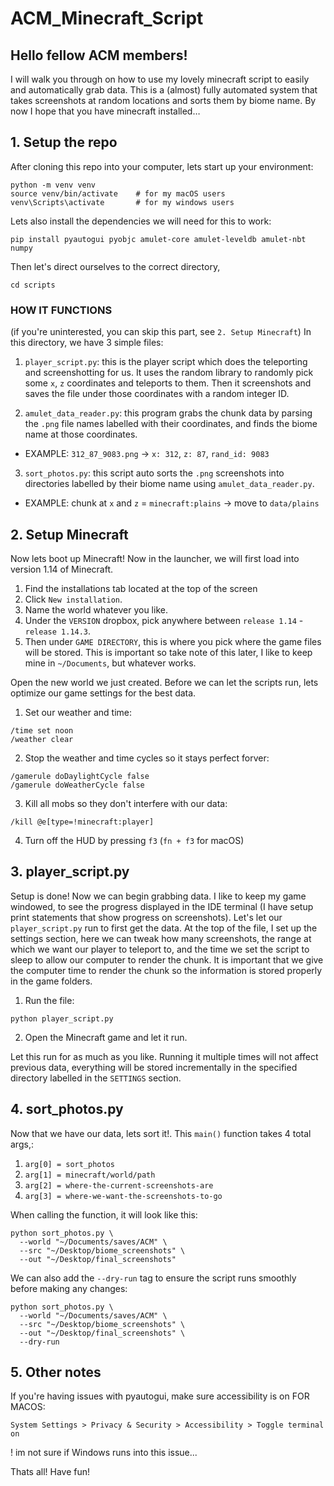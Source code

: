 # ACM_Minecraft_Script

## Hello fellow ACM members!

I will walk you through on how to use my lovely minecraft script to easily and automatically grab data. This is a (almost) fully automated system that takes screenshots at random locations and sorts them by biome name. By now I hope that you have minecraft installed…


## 1. Setup the repo
After cloning this repo into your computer, lets start up your environment:
```
python -m venv venv
source venv/bin/activate	# for my macOS users
venv\Scripts\activate		# for my windows users
```

Lets also install the dependencies we will need for this to work:
```
pip install pyautogui pyobjc amulet-core amulet-leveldb amulet-nbt numpy
```

Then let's direct ourselves to the correct directory,
```
cd scripts
```

### HOW IT FUNCTIONS
(if you're uninterested, you can skip this part, see `2. Setup Minecraft`)
In this directory, we have 3 simple files:

1. `player_script.py`: this is the player script which does the teleporting and screenshotting for us. It uses the random library to randomly pick some `x`, `z` coordinates and teleports to them. Then it screenshots and saves the file under those coordinates with a random integer ID.

2. `amulet_data_reader.py`: this program grabs the chunk data by parsing the `.png` file names labelled with their coordinates, and finds the biome name at those coordinates. 
- EXAMPLE: `312_87_9083.png` -> `x: 312`, `z: 87`, `rand_id: 9083`

3. `sort_photos.py`: this script auto sorts the `.png` screenshots into directories labelled by their biome name using `amulet_data_reader.py`.
- EXAMPLE: chunk at `x` and `z` = `minecraft:plains` -> move to `data/plains`


## 2. Setup Minecraft

Now lets boot up Minecraft! Now in the launcher, we will first load into version 1.14 of Minecraft. 
1. Find the installations tab located at the top of the screen
2. Click `New installation`.
3. Name the world whatever you like.
4. Under the `VERSION` dropbox, pick anywhere between `release 1.14` - `release 1.14.3`.
5. Then under `GAME DIRECTORY`, this is where you pick where the game files will be stored. This is important so take note of this later, I like to keep mine in `~/Documents`, but whatever works.

Open the new world we just created. Before we can let the scripts run, lets optimize our game settings for the best data.

1. Set our weather and time:
```
/time set noon
/weather clear
```

2. Stop the weather and time cycles so it stays perfect forver:
```
/gamerule doDaylightCycle false
/gamerule doWeatherCycle false
```

3. Kill all mobs so they don't interfere with our data:
```
/kill @e[type=!minecraft:player]
```

4. Turn off the HUD by pressing `f3` (`fn + f3` for macOS)


## 3. player_script.py

Setup is done! Now we can begin grabbing data. I like to keep my game windowed, to see the progress displayed in the IDE terminal (I have setup print statements that show progress on screenshots). Let's let our `player_script.py` run to first get the data. At the top of the file, I set up the settings section, here we can tweak how many screenshots, the range at which we want our player to teleport to, and the time we set the script to sleep to allow our computer to render the chunk. It is important that we give the computer time to render the chunk so the information is stored properly in the game folders.

1. Run the file:
```
python player_script.py
```

2. Open the Minecraft game and let it run.

Let this run for as much as you like. Running it multiple times will not affect previous data, everything will be stored incrementally in the specified directory labelled in the `SETTINGS` section.


## 4. sort_photos.py

Now that we have our data, lets sort it!. This `main()` function takes 4 total args,:
1. `arg[0] = sort_photos`
2. `arg[1] = minecraft/world/path`
3. `arg[2] = where-the-current-screenshots-are`
4. `arg[3] = where-we-want-the-screenshots-to-go`

When calling the function, it will look like this:
```
python sort_photos.py \
  --world "~/Documents/saves/ACM" \
  --src "~/Desktop/biome_screenshots" \
  --out "~/Desktop/final_screenshots"
```

We can also add the `--dry-run` tag to ensure the script runs smoothly before making any changes:
```
python sort_photos.py \
  --world "~/Documents/saves/ACM" \
  --src "~/Desktop/biome_screenshots" \
  --out "~/Desktop/final_screenshots" \
  --dry-run
```

## 5. Other notes
If you're having issues with pyautogui, make sure accessibility is on
FOR MACOS:
```
System Settings > Privacy & Security > Accessibility > Toggle terminal on
```

! im not sure if Windows runs into this issue...

Thats all! Have fun!

